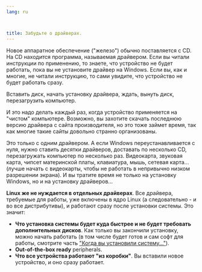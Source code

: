 ```yaml
---
lang: ru



title: Забудьте о драйверах.
---
```


Новое аппаратное обеспечение ("железо") обычно поставляется с CD. На CD находится программа, называемая драйвером. Если вы читали инструкции по применению, то знаете, что устройство не будет работать, пока вы не установите драйвер на Windows. Если вы, как и многие, не читали инструкцию, то сами увидите, что устройство не будет работать сразу.

Вставить диск, начать установку драйвера, ждать, вынуть диск, перезагрузить компьютер.

И это надо делать каждый раз, когда устройство применяется на "чистом" компьютере. Возможно, вы захотите скачать последнюю версию драйвера с сайта производителя, но это тоже займет время, так как многие такие сайты довольно странно организованы.

Это только с одним драйвером. А если Windows переустанавливается с нуля, нужно ставить десятки драйверов, доставать по несколько CD, перезагружать компьютер по несколько раз. Видеокарта, звуковая карта, чипсет материнской платы, клавиатура, мышь, сетевая карта... (лучше начать с видеокарты, чтобы не работать в непривычно низком разрешении экрана). И вы тратите время не только на установку Windows, но и на установку драйверов...

<b>Linux же не нуждается в отдельных драйверах</b>. Все драйвера, требуемые для работы, уже включены в ядро Linux (а следовательно - и во все дистрибутивы), и работают сразу после установки системы. Это значит:

<ul>
<li><b>Что установка системы будет куда быстрее и не будет требовать дополнительных дисков</b>. Как только вы закончили установку, можно начать работать (в том числе будет готов и сам софт для работы, смотрите часть <a href="http://www.whylinuxisbetter.net/items/all_in_one/index_ru.php?lang=ru">"Когда вы установили систему..."</a>).</li>
<li><b>Out-of-the-box ready</b> peripherals.</li>
<li><b>Что все устройства работают "из коробки"</b>. Вы вставили новое устройство, и оно сразу работает.</li>
</ul>




